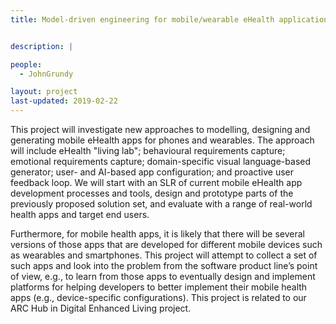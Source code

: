```yaml
---
title: Model-driven engineering for mobile/wearable eHealth applications


description: |

people:
  - JohnGrundy

layout: project
last-updated: 2019-02-22
---
```


This project will investigate new approaches to modelling, designing and generating mobile eHealth apps for phones and wearables. The approach will include eHealth "living lab"; behavioural requirements capture; emotional requirements capture; domain-specific visual language-based generator; user- and AI-based app configuration; and proactive user feedback loop. We will start with an SLR of current mobile eHealth app development processes and tools, design and prototype parts of the previously proposed solution set, and evaluate with a range of real-world health apps and target end users.

Furthermore, for mobile health apps, it is likely that there will be several versions of those apps that are developed for different mobile devices such as wearables and smartphones. This project will attempt to collect a set of such apps and look into the problem from the software product line’s point of view, e.g., to learn from those apps to eventually design and implement platforms for helping developers to better implement their mobile health apps (e.g., device-specific configurations).  This project is related to our ARC Hub in Digital Enhanced Living project.
